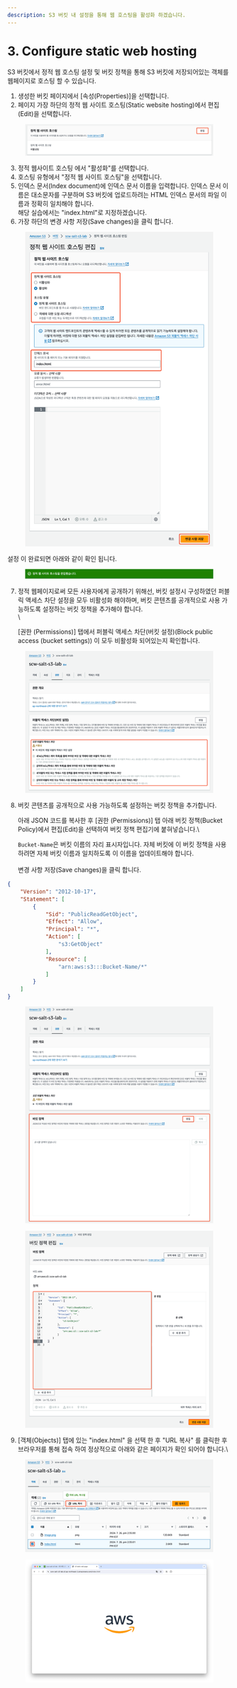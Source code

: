 ```yaml
---
description: S3 버킷 내 설정을 통해 웹 호스팅을 활성화 하겠습니다.
---
```


# 3. Configure static web hosting

S3 버킷에서 정적 웹 호스팅 설정 및 버킷 정책을 통해 S3 버킷에 저장되어있는 객체를 웹페이지로 호스팅 할 수 있습니다.



1. 생성한 버킷 페이지에서 \[속성(Properties)]을 선택합니다.
2. 페이지 가장 하단의 정적 웹 사이트 호스팅(Static website hosting)에서 편집(Edit)을 선택합니다.

<figure><img src="../.gitbook/assets/image.png" alt=""><figcaption></figcaption></figure>

3. 정적 웹사이트 호스팅 에서 "활성화"를 선택합니다.
4. 호스팅 유형에서 "정적 웹 사이트 호스팅"을 선택합니다.
5. 인덱스 문서(Index document)에 인덱스 문서 이름을 입력합니다. 인덱스 문서 이름은 대소문자를 구분하며 S3 버킷에 업로드하려는 HTML 인덱스 문서의 파일 이름과 정확히 일치해야 합니다. \
   해당 실습에서는 "index.html"로 지정하겠습니다.
6. 가장 하단의 변경 사항 저장(Save changes)을 클릭 합니다.

<figure><img src="../.gitbook/assets/image (2).png" alt=""><figcaption></figcaption></figure>

설정 이 완료되면 아래와 같이 확인 됩니다.

<figure><img src="../.gitbook/assets/image (4).png" alt=""><figcaption></figcaption></figure>

7.  정적 웹페이지로써 모든 사용자에게 공개하기 위해선, 버킷 설정시 구성하였던 퍼블릭 액세스 차단 설정을 모두 비활성화 해야하며, 버킷 콘텐츠를 공개적으로 사용 가능하도록 설정하는 버킷 정책을 추가해야 합니다.\
    \


    \[권한 (Permissions)] 탭에서 퍼블릭 액세스 차단(버킷 설정)(Block public access (bucket settings)) 이 모두 비활성화 되어있는지 확인합니다.

<figure><img src="../.gitbook/assets/image (5).png" alt=""><figcaption></figcaption></figure>

8.  버킷 콘텐츠를 공개적으로 사용 가능하도록 설정하는 버킷 정책을 추가합니다.

    아래 JSON 코드를 복사한 후 \[권한 (Permissions)] 탭 아래 버킷 정책(Bucket Policy)에서 편집(Edit)을 선택하여 버킷 정책 편집기에 붙혀넣습니다.\


    `Bucket-Name`은 버킷 이름의 자리 표시자입니다. 자체 버킷에 이 버킷 정책을 사용하려면 자체 버킷 이름과 일치하도록 이 이름을 업데이트해야 합니다.\
    \
    변경 사항 저장(Save changes)을 클릭 합니다.

```json
{
    "Version": "2012-10-17",
    "Statement": [
        {
            "Sid": "PublicReadGetObject",
            "Effect": "Allow",
            "Principal": "*",
            "Action": [
                "s3:GetObject"
            ],
            "Resource": [
                "arn:aws:s3:::Bucket-Name/*"
            ]
        }
    ]
}
```

<figure><img src="../.gitbook/assets/image (6).png" alt=""><figcaption></figcaption></figure>

<figure><img src="../.gitbook/assets/SCR-20240728-nrkd (1).png" alt=""><figcaption></figcaption></figure>

9. &#x20;\[객체(Objects)] 탭에 있는 "index.html" 을 선택 한 후 "URL 복사" 를 클릭한 후 브라우저를 통해 접속 하여 정상적으로 아래와 같은 페이지가 확인 되어야 합니다.\


<figure><img src="../.gitbook/assets/image (43).png" alt=""><figcaption></figcaption></figure>

<figure><img src="../.gitbook/assets/image (47).png" alt=""><figcaption></figcaption></figure>
